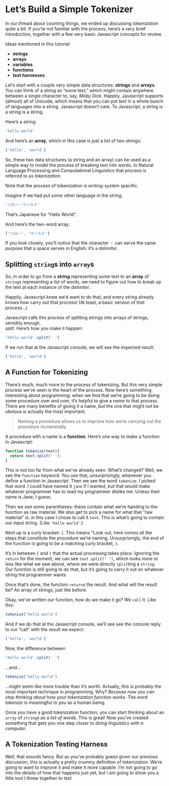 Let’s Build a Simple Tokenizer
==============================

In our thread about counting things, we ended up discussing _tokenization_
quite a bit. If you’re not familiar with the process, here’s a very brief
introduction, together with a few very basic Javascript concepts for review.

Ideas mentioned in this tutorial:

* **strings**
* **arrays**
* **variables**
* **functions**
* **test harnesses**

Let’s start with a couple very simple data structures: **strings** and
**arrays**. You can think of a string as “some text,” which might contain
anywhere between a single character to, say, _Moby Dick_. Happily, Javascript
supports (almost) all of Unicode, which means that you can put text in a 
whole bunch of languages into a string. Javascript doesn’t care. To Javascript,
a string is a string is a string.

Here’s a string:

```javascript
'hello world'
```

And here’s an **array**, which in this case is just a list of two strings:


```javascript
['hello', 'world']
```

So, these two data structures (a string and an array) can be used as a simple 
way to model the process of breaking text into words. In Natural Language Processing
and Computational Linguistics that process is referred to as _tokenization_.

Note that the process of tokenization is writing-system specific.

Imagine if we had put some other language in the string:

```javascript
'ハロー・ワールド'
```

That’s Japanese for “Hello World”.

And here’s the two-word array:

```javascript
['ハロー', 'ワールド']
```

If you look closely, you’ll notice that the character `・` can serve the same purpose 
that a space serves in English: it’s a _delimiter_. 

## Splitting <code>string</code>s into <code>array</code>s

So, in order to go from a **string** representing some text to an **array** of <code>string</code>s
representing a list of words, we need to figure out how to break up the text at each 
instance of the _delimiter_. 

Happily, Javascript knew we’d want to do that, and every string already knows how carry
out that process! (At least, a basic version of that process…) 

Javascript calls this process of splitting strings into arrays of strings, sensibly enough,  
_split_. Here’s how you make it happen:

```javascript
'hello world'.split(' ')
``` 

If we run that at the Javascript console, we will see the expected result:

```javascript
['hello', 'world']
```

## A Function for Tokenizing

There’s much, much more to the process of tokenizing. But this very simple process we’ve seen
is the heart of the process. Now here’s something interesting about programming: when we find
that we’re going to be doing some procedure over and over, it’s helpful to give a _name_ to 
that process. There are many benefits of giving it a name, but the one that might not be 
obvious is actually the most important: 

> Naming a procedure allows us to improve how we’re carrying out the procedure incremetally.

A procedure with a name is a **function**. Here’s one way to make a function in Javascript:

```javascript
function tokenize(text){
  return text.split(' ');
}
```

This is not too far from what we’ve already seen. What’s changed? Well, we see the `function` 
keyword. You use that, unsurprisingly, whenever you define a function in Javascript. Then 
we see the word `tokenize`. I picked that word. I could have named it `jane` if I wanted, but
that would make whatever programmer has to read my programmer dislike me. Unless their name is
Jane, I guess.

Then we see some parentheses: these contain what we’re handing to the function as raw material.
We also get to pick a name for what that “raw material” is: in this case I chose to call it `text`.
This is what’s going to contain our input string. (Like `'hello world'`.)

Next up is a curly bracket:  `{`. This means “Look out, here comes all the steps that constitute
the procedure we’re naming. Unsurprisingly, the end of the function is going to be a matching curly
bracket, `}`.

It’s in between `{` and `}` that the actual processing takes place. Ignoring the `return` for the moment,
we can see `text.split(' ')`, which looks more or less like what we saw above, where we were directly
<code>split</code>ting a <code>string</code>. Our function is still going to do that, but it’s 
going to carry it out on whatever string the programmer wants. 

Once that’s done, the function <code>return</code>s the result. And what will the result be? An 
array of strings, just like before. 


Okay, we’ve written our function, how do we make it go? We `call` it. Like this:

```javascript
tokenize('hello world')
``` 

And if we do that at the Javascript console, we’ll see see the console reply to our “call” with 
the result we expect:

```Javascript
['hello', 'world']
```

Now, the difference between 

```javascript
'hello world'.split(' ')
``` 

…and…

```javascript
tokenize('hello world')
``` 

…might seem like more trouble than it’s worth. Actually, this is probably the most important
technique in programming. Why? _Because now you can stop thinking about how your tokenization
function works._ The word _tokenize_ is meaningful to you as a human being.  

Once you have a good tokenization function, you can start thinking about an `array` of <code>string</code>s
as _a list of words_. This is great! Now you’ve created something that gets you one step closer to 
_doing linguistics with a computer_.

## A Tokenization Testing Harness

Well, that sounds fancy. But as you’ve probably guess given our previous discussion, this is actually
a pretty crummy definition of tokenization. We’re going to want to improve it  and make it more capable.
I’m not going to go into the details of how that happens just yet, but I am going to show you a little
tool I threw together to test 
